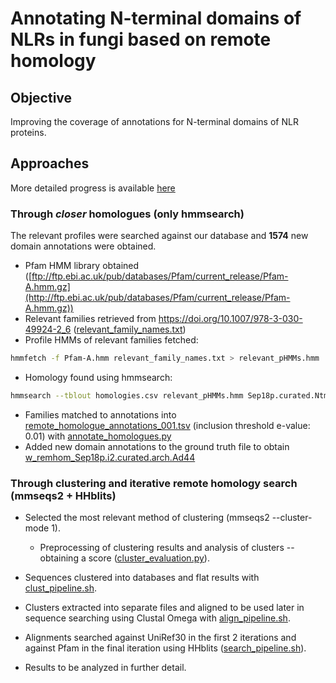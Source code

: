 # Annotating N-terminal domains of NLRs in fungi based on remote homology

## Objective
Improving the coverage of annotations for N-terminal domains of NLR proteins.

## Approaches

More detailed progress is available [here](docs/README.md)

### Through *closer* homologues (only hmmsearch)
The relevant profiles were searched against our database and **1574** new domain annotations were obtained.

- Pfam HMM library obtained ([ftp://ftp.ebi.ac.uk/pub/databases/Pfam/current_release/Pfam-A.hmm.gz](http://ftp.ebi.ac.uk/pub/databases/Pfam/current_release/Pfam-A.hmm.gz))
- Relevant families retrieved from https://doi.org/10.1007/978-3-030-49924-2_6 ([relevant_family_names.txt](data/remote_homology/relevant_family_names.txt))
- Profile HMMs of relevant families fetched:
```sh
hmmfetch -f Pfam-A.hmm relevant_family_names.txt > relevant_pHMMs.hmm
```
- Homology found using hmmsearch:
```sh
hmmsearch --tblout homologies.csv relevant_pHMMs.hmm Sep18p.curated.Ntm_env20_le10.fa
```
- Families matched to annotations into [remote_homologue_annotations_001.tsv](data/remote_homology/remote_homologue_annotations_001.tsv) (inclusion threshold e-value: 0.01) with [annotate_homologues.py](nterm_annot/remote_homology/annotate_homologues.py)
- Added new domain annotations to the ground truth file to obtain [w_remhom_Sep18p.i2.curated.arch.Ad44](data/remote_homology/w_remhom_Sep18p.i2.curated.arch.Ad44) 

### Through clustering and iterative remote homology search (mmseqs2 + HHblits)
- Selected the most relevant method of clustering (mmseqs2 --cluster-mode 1).
    - Preprocessing of clustering results and analysis of clusters -- obtaining a score ([cluster_evaluation.py](nterm_annot/cluster_evaluation.py)).
- Sequences clustered into databases and flat results with [clust_pipeline.sh](nterm_annot/clust_pipeline.sh).
- Clusters extracted into separate files and aligned to be used later in sequence searching using Clustal Omega with [align_pipeline.sh](nterm_annot/align_pipeline.sh).
- Alignments searched against UniRef30 in the first 2 iterations and against Pfam in the final iteration using HHblits ([search_pipeline.sh](nterm_annot/search_pipeline.sh)).

- Results to be analyzed in further detail.